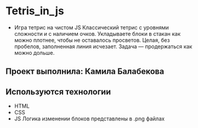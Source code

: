 # Tetris_in_js
- Игра тетрис на чистом JS
Классический тетрис с уровнями сложности и с наличием очков. Укладываете блоки в стакан как можно плотнее, чтобы не оставалось просветов. Целая, без пробелов, заполненная линия исчезает. Задача — продержаться как можно дольше. 

## Проект выполнила: Камила Балабекова

## Используются технологии
- HTML
- CSS
- JS
Логика изменении блоков представлены в .png файлах
